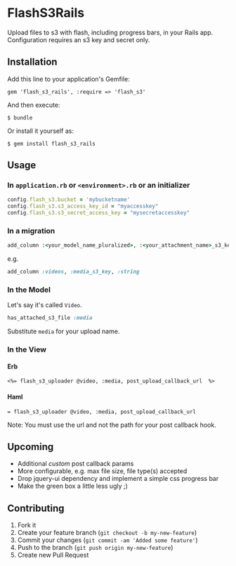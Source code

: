 # FlashS3Rails

Upload files to s3 with flash, including progress bars, in your Rails app.  Configuration requires an s3 key and secret only.

## Installation

Add this line to your application's Gemfile:

    gem 'flash_s3_rails', :require => 'flash_s3'

And then execute:

    $ bundle

Or install it yourself as:

    $ gem install flash_s3_rails

## Usage

### In `application.rb` or `<environment>.rb` or an initializer

``` ruby
config.flash_s3.bucket = 'mybucketname'
config.flash_s3.s3_access_key_id = "myaccesskey"
config.flash_s3.s3_secret_access_key = "mysecretaccesskey"
```

### In a migration

``` ruby
add_column :<your_model_name_pluralized>, :<your_attachment_name>_s3_key :string
```

e.g.

``` ruby
add_column :videos, :media_s3_key, :string
```

### In the Model

Let's say it's called `Video`.

``` ruby
has_attached_s3_file :media
```

Substitute `media` for your upload name.

### In the View

#### Erb

``` erb
<%= flash_s3_uploader @video, :media, post_upload_callback_url  %>
```

#### Haml

``` haml
= flash_s3_uploader @video, :media, post_upload_callback_url
```

Note: You must use the url and not the path for your post callback hook.

## Upcoming

* Additional _custom_ post callback params
* More configurable, e.g. max file size, file type(s) accepted
* Drop jquery-ui dependency and implement a simple css progress bar
* Make the green box a little less ugly ;)

## Contributing

1. Fork it
2. Create your feature branch (`git checkout -b my-new-feature`)
3. Commit your changes (`git commit -am 'Added some feature'`)
4. Push to the branch (`git push origin my-new-feature`)
5. Create new Pull Request
